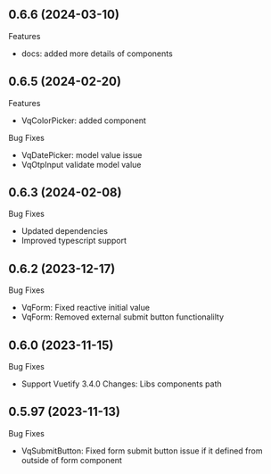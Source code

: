 ## 0.6.6 (2024-03-10)

Features

-   docs: added more details of components

## 0.6.5 (2024-02-20)

Features

-   VqColorPicker: added component

Bug Fixes

-   VqDatePicker: model value issue
-   VqOtpInput validate model value

## 0.6.3 (2024-02-08)

Bug Fixes

-   Updated dependencies
-   Improved typescript support

## 0.6.2 (2023-12-17)

Bug Fixes

-   VqForm: Fixed reactive initial value
-   VqForm: Removed external submit button functionalilty

## 0.6.0 (2023-11-15)

Bug Fixes

-   Support Vuetify 3.4.0 Changes: Libs components path

## 0.5.97 (2023-11-13)

Bug Fixes

-   VqSubmitButton: Fixed form submit button issue if it defined from outside of form component
